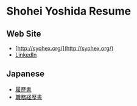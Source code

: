 # Shohei Yoshida Resume

## Web Site
- [http://syohex.org/](http://syohex.org/)
- [LinkedIn](http://www.linkedin.com/pub/syohei-yoshida/64/bb3/3b7)

## Japanese
- [履歴書](ja/personal_history.md)
- [職務経歴書](ja/resume.md)
